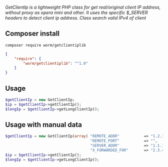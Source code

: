 *GetClientIp is a lightweight PHP class for get real/original client IP address, without proxy as opera mini and other.
It uses the specific $_SERVER headers to detect client ip address. Class search valid IPv4 of client*

## Composer install

```
composer require worm/getclientiplib
```

```json
{
    "require": {
        "worm/getclientiplib": "^1.0"
    }
}
```

## Usage

```php
$getClientIp = new GetClientIp;
$ip = $getClientIp->getClientIp();
$longIp = $getClientIp->getLongClientIp();
```

## Usage with manual data

```php
$getClientIp = new GetClientIp(array( "REMOTE_ADDR"           => "1.2.3.4",
                                      "REMOTE_PORT"           => "",
                                      "SERVER_ADDR"           => "1.1.1.1",
                                      "X_FORWARDED_FOR"       => "2.3.4.5,1.2.3.4, 1.2.3.4" ));
$ip = $getClientIp->getClientIp();
$longIp = $getClientIp->getLongClientIp();
```
